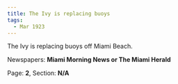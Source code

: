 ```yaml
---  
title: The Ivy is replacing buoys  
tags:  
  - Mar 1923  
---  
```

  
The Ivy is replacing buoys off Miami Beach.  
  
Newspapers: **Miami Morning News or The Miami Herald**  
  
Page: **2**, Section: **N/A** 
